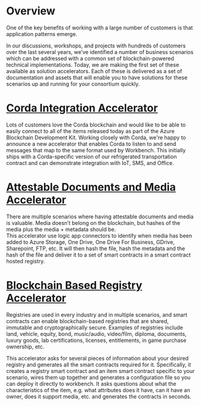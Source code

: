 Overview
==============
One of the key benefits of working with a large number of customers is that application patterns emerge.  

In our discussions, workshops, and projects with hundreds of customers over the last several years, we’ve identified a number of business scenarios which can be addressed with a common set of blockchain-powered technical implementations. 
Today, we are making the first set of these available as solution accelerators.  Each of these is delivered as a set of documentation and assets that will enable you to have solutions for these scenarios up and running for your consortium quickly.


[Corda Integration Accelerator](https://github.com/Azure-Samples/blockchain/tree/master/blockchain-development-kit/accelerators/corda-integration-accelerator)
===========================================
Lots of customers love the Corda blockchain and would like to be able to easily connect to all of the items released today as part of the Azure Blockchain Development Kit.  Working closely with Corda, we're happy to announce a new accelerator that enables Corda to listen to and send messages that map to the same format used by Workbench.  This initially ships with a Corda-specific version of our refrigerated transportation contract and can demonstrate integration with IoT, SMS, and Office.

[Attestable Documents and Media Accelerator](https://github.com/Azure-Samples/blockchain/tree/master/blockchain-development-kit/accelerators/attestable-documents-and-media/blockchain-workbench)
===========================================
There are multiple scenarios where having attestable documents and media is valuable. 
Media doesn’t belong on the blockchain, but hashes of the media plus the media + metadata should be.  
This accelerator use logic app connectors to identify when media has been added to Azure Storage, One Drive, One Drive For Business, GDrive, Sharepoint, FTP, etc.   It will then hash the file, hash the metadata and the hash of the file and deliver it to a set of smart contracts in a smart contract hosted registry.

[Blockchain Based Registry Accelerator](https://github.com/Azure-Samples/blockchain/tree/master/blockchain-development-kit/accelerators/registry-generator)
=====================================
Registries are used in every industry and in multiple scenarios, and smart contracts can enable blockchain-based registries that are shared, immutable and cryptographically secure. Examples of registries include land, vehicle, equity, bond, music/audio, video/film, diploma, documents, luxury goods, lab certifications, licenses, entitlements, in game purchase ownership, etc.

This accelerator asks for several pieces of information about your desired registry and generates all the smart contracts required for it. Specifically, it creates a registry smart contract and an item smart contract specific to your scenario, wires them up together and generates a configuration file so you can deploy it directly to workbench. It asks questions about what the characteristics of the item, e.g. what attributes does it have, can it have an owner, does it support media, etc. and generates the contracts in seconds.


